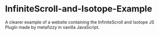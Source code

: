 # InfiniteScroll-and-Isotope-Example
A clearer example of a website containing the InfiniteScroll and Isotope JS Plugin made by metafizzy in vanilla JavaScript.
